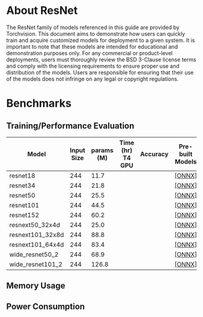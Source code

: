 # About ResNet

The ResNet family of models referenced in this guide are provided by Torchvision. This document aims to demonstrate how users can quickly train and acquire customized models for deployment to a given system. It is important to note that these models are intended for educational and demonstration purposes only. For any commercial or product-level deployments, users must thoroughly review the BSD 3-Clause license terms and comply with the licensing requirements to ensure proper use and distribution of the models. Users are responsible for ensuring that their use of the models does not infringe on any legal or copyright regulations.

# Benchmarks
## Training/Performance Evaluation

|  Model     |  Input Size         |  params (M)         | Time (hr)<br>T4 GPU   |  Accuracy  | Pre-built Models   |
|------------|---------------------|---------------------|-----------------------|------------|--------------------|
| resnet18         |244  | 11.7         |                       |            |[[ONNX]]()          |
| resnet34         |244  | 21.8         |                       |            |[[ONNX]]()          |
| resnet50         |244  | 25.5         |                       |            |[[ONNX]]()          |
| resnet101        |244  | 44.5         |                       |            |[[ONNX]]()          |
| resnet152        |244  | 60.2         |                       |            |[[ONNX]]()          |
| resnext50_32x4d  |244  | 25.0         |                       |            |[[ONNX]]()          |
| resnext101_32x8d |244  | 88.8         |                       |            |[[ONNX]]()          |
| resnext101_64x4d |244  | 83.4         |                       |            |[[ONNX]]()          |
| wide_resnet50_2  |244  | 68.9         |                       |            |[[ONNX]]()          |
| wide_resnet101_2 |244  | 126.8        |                       |            |[[ONNX]]()          |


## Memory Usage
## Power Consumption
